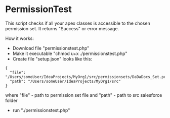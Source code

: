 # PermissionTest

This script checks if all your apex classes is accessible to the chosen permission set. It returns "Success"
or error message.

How it works:

* Download file "permissionstest.php"
* Make it executable "chmod u+x ./permissionstest.php"
* Create file "setup.json" looks like this:
```
{
  "file": "/Users/someUser/IdeaProjects/MyOrg1/src/permissionsets/DaDaDocs_Set.permissionset",
  "path": "/Users/someUser/IdeaProjects/MyOrg1/src"
}
```
where "file" - path to permission set file and "path" - path to src salesforce folder
* run "./permissionstest.php"